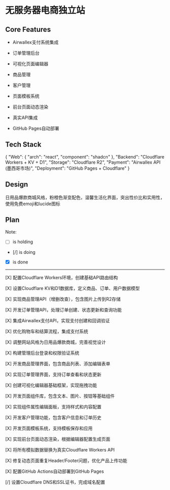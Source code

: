 # 无服务器电商独立站

## Core Features

- Airwallex支付系统集成

- 订单管理后台

- 可视化页面编辑器

- 商品管理

- 客户管理

- 页面模板系统

- 前台页面动态渲染

- 真实API集成

- GitHub Pages自动部署

## Tech Stack

{
  "Web": {
    "arch": "react",
    "component": "shadcn"
  },
  "Backend": "Cloudflare Workers + KV + D1",
  "Storage": "Cloudflare R2",
  "Payment": "Airwallex API (墨西哥市场)",
  "Deployment": "GitHub Pages + Cloudflare"
}

## Design

日用品爆款商城风格，粉橙色渐变配色，温馨生活化界面，突出性价比和实用性，使用免费emoji和lucide图标

## Plan

Note: 

- [ ] is holding
- [/] is doing
- [X] is done

---

[X] 配置Cloudflare Workers环境，创建基础API路由结构

[X] 设置Cloudflare KV和D1数据库，定义商品、订单、用户数据模型

[X] 实现商品管理API（增删改查），包含图片上传到R2存储

[X] 开发订单管理API，处理订单创建、状态更新和查询功能

[X] 集成Airwallex支付API，实现支付创建和回调验证

[X] 优化购物车和结算流程，集成支付系统

[X] 调整网站风格为日用品爆款商城，完善视觉设计

[X] 构建管理后台登录和权限验证系统

[X] 开发商品管理界面，包含商品列表、添加编辑表单

[X] 实现订单管理界面，支持订单查看和状态更新

[X] 创建可视化编辑器基础框架，实现拖拽功能

[X] 开发页面组件库，包含文本、图片、按钮等基础组件

[X] 实现组件属性编辑面板，支持样式和内容配置

[X] 开发客户管理功能，包含客户信息和订单历史

[X] 开发页面模板系统，支持模板保存和应用

[X] 实现前台页面动态渲染，根据编辑器配置生成页面

[X] 将所有模拟数据替换为真实Cloudflare Workers API

[X] 修复动态页面重复Header/Footer问题，优化产品上传功能

[X] 配置GitHub Actions自动部署到GitHub Pages

[/] 设置Cloudflare DNS和SSL证书，完成域名配置
